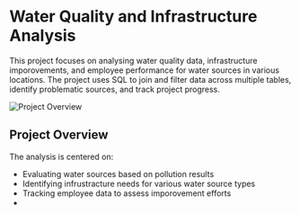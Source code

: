 # Water Quality and Infrastructure Analysis

This project focuses on analysing water quality data, infrastructure imporovements, and employee performance for water sources in various locations. The project uses SQL to join and filter data across multiple tables, identify problematic sources, and track project progress.

![Project Overview](.Images/Wondirad.jpg)

## Project Overview

The analysis is centered on:

- Evaluating water sources based on pollution results
- Identifying infrustracture needs for various water source types
- Tracking employee data to assess imporovement efforts
- 

